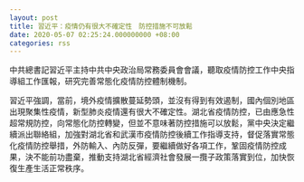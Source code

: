 ```yaml
---
layout: post
title: 習近平：疫情仍有很大不確定性　防控措施不可放鬆
date: 2020-05-07 02:25:24.000000000 +08:00
categories: rss
---
```


中共總書記習近平主持中共中央政治局常務委員會會議，聽取疫情防控工作中央指導組工作匯報，研究完善常態化疫情防控體制機制。

習近平強調，當前，境外疫情擴散蔓延勢頭，並沒有得到有效遏制，國內個別地區出現聚集性疫情，新型肺炎疫情還有很大不確定性。湖北省疫情防控，已由應急性超常規防控，向常態化防控轉變，但並不意味著防控措施可以放鬆，黨中央決定繼續派出聯絡組，加強對湖北省和武漢市疫情防控後續工作指導支持，督促落實常態化疫情防控舉措，外防輸入、內防反彈，要繼續做好各項工作，鞏固疫情防控成果，決不能前功盡棄，推動支持湖北省經濟社會發展一攬子政策落實到位，加快恢復生產生活正常秩序。
